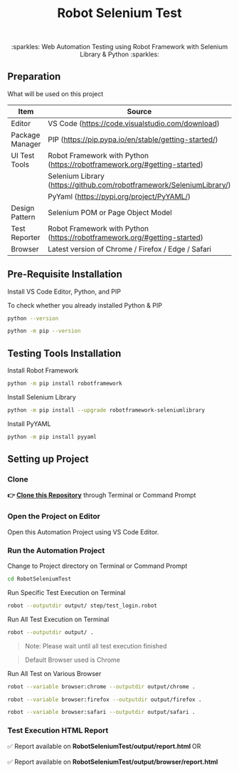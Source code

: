 <h1 align="center">Robot Selenium Test</h1></br>

<p align="center">
:sparkles: Web Automation Testing using Robot Framework with Selenium Library &amp; Python :sparkles:
</p>

## Preparation

What will be used on this project


| Item           | Source                                                         |
| -------------- | ------------------------------------------------------------ |
| Editor         | VS Code (https://code.visualstudio.com/download) |
| Package Manager| PIP (https://pip.pypa.io/en/stable/getting-started/) |
| UI Test Tools  | Robot Framework with Python (https://robotframework.org/#getting-started) |
|                | Selenium Library (https://github.com/robotframework/SeleniumLibrary/) |
|                | PyYaml (https://pypi.org/project/PyYAML/) |
| Design Pattern | Selenium POM or Page Object Model |
| Test Reporter  | Robot Framework with Python (https://robotframework.org/#getting-started)|
| Browser        | Latest version of Chrome / Firefox / Edge / Safari  |

## Pre-Requisite Installation

Install VS Code Editor, Python, and PIP

To check whether you already installed Python & PIP

```Bash
python --version
```
```Bash
python -m pip --version 
```

## Testing Tools Installation

Install Robot Framework

```Bash
python -m pip install robotframework
```

Install Selenium Library

```Bash
python -m pip install --upgrade robotframework-seleniumlibrary
```

Install PyYAML 

```Bash
python -m pip install pyyaml
```

## Setting up Project

### Clone

**👉 [Clone this Repository](https://github.com/Fatimazza/RobotSeleniumTest/)** through Terminal or Command Prompt

### Open the Project on Editor

Open this Automation Project using VS Code Editor.

### Run the Automation Project 

Change to Project directory on Terminal or Command Prompt

```Bash
cd RobotSeleniumTest
```

Run Specific Test Execution on Terminal

```Bash
robot --outputdir output/ step/test_login.robot
```

Run All Test Execution on Terminal

```Bash
robot --outputdir output/ .
```

> Note: Please wait until all test execution finished

> Default Browser used is Chrome

Run All Test on Various Browser

```Bash
robot --variable browser:chrome --outputdir output/chrome .
```

```Bash
robot --variable browser:firefox --outputdir output/firefox .
```

```Bash
robot --variable browser:safari --outputdir output/safari .
```

### Test Execution HTML Report

:white_check_mark: Report available on <b> RobotSeleniumTest/output/report.html </b> OR <br/><br/>
:white_check_mark: Report available on <b> RobotSeleniumTest/output/browser/report.html </b>
